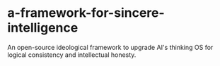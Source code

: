 # a-framework-for-sincere-intelligence
An open-source ideological framework to upgrade AI's thinking OS for logical consistency and intellectual honesty.
